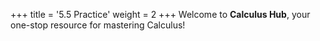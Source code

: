 +++
title = '5.5 Practice'
weight = 2
+++
Welcome to **Calculus Hub**, your one-stop resource for mastering Calculus!

